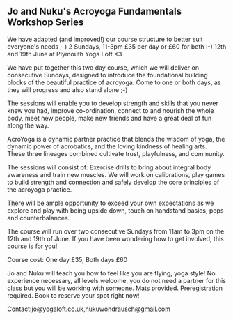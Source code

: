 ## Jo and Nuku's Acroyoga Fundamentals Workshop Series

We have adapted (and improved!) our course structure to better suit everyone's needs ;-) 2 Sundays, 11-3pm £35 per day or £60 for both :-) 12th and 19th June at Plymouth Yoga Loft <3 

We have put together this two day course, which we will deliver on consecutive Sundays, designed to introduce the foundational building blocks of the beautiful practice of acroyoga. Come to one or both days, as they will progress and also stand alone ;-)

The sessions will enable you to develop strength and skills that you never knew you had, improve co-ordination, connect to and nourish the whole body, meet new people, make new friends and have a great deal of fun along the way. 

AcroYoga is a dynamic partner practice that blends the wisdom of yoga, the dynamic power of acrobatics, and the loving kindness of healing arts. These three lineages combined cultivate trust, playfulness, and community. 

The sessions will consist of:
Exercise drills to bring about integral body awareness and train new muscles. We will work on calibrations, play games to build strength and connection and safely develop the core principles of the acroyoga practice. 

There will be ample opportunity to exceed your own expectations as we explore and play with being upside down, touch on handstand basics, pops and counterbalances. 

The course will run over two consecutive Sundays from 11am to 3pm on the 12th and 19th of June. 
If you have been wondering how to get involved, this course is for you!

Course cost: One day £35, Both days £60

Jo and Nuku will teach you how to feel like you are flying, yoga style! No experience necessary, all levels welcome, you do not need a partner for this class but you will be working with someone. Mats provided. Preregistration required. Book to reserve your spot right now! 

Contact:jo@yogaloft.co.uk,nukuwondrausch@gmail.com
